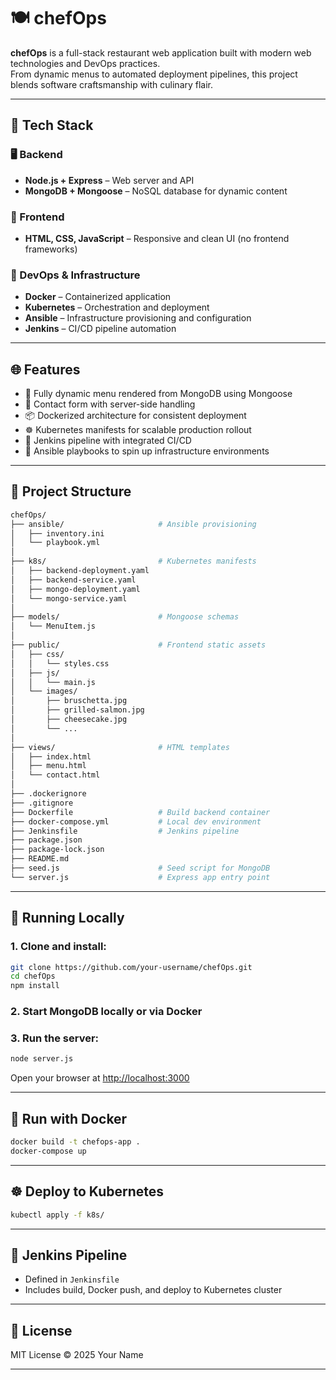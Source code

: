 # 🍽️ chefOps

**chefOps** is a full-stack restaurant web application built with modern web technologies and DevOps practices.  
From dynamic menus to automated deployment pipelines, this project blends software craftsmanship with culinary flair.

---

## 🔧 Tech Stack

### 🖥️ Backend
- **Node.js + Express** – Web server and API
- **MongoDB + Mongoose** – NoSQL database for dynamic content

### 🎨 Frontend
- **HTML, CSS, JavaScript** – Responsive and clean UI (no frontend frameworks)

### 🚀 DevOps & Infrastructure
- **Docker** – Containerized application
- **Kubernetes** – Orchestration and deployment
- **Ansible** – Infrastructure provisioning and configuration
- **Jenkins** – CI/CD pipeline automation

---

## 🌐 Features

- 📄 Fully dynamic menu rendered from MongoDB using Mongoose
- 📨 Contact form with server-side handling
- 📦 Dockerized architecture for consistent deployment
- ☸️ Kubernetes manifests for scalable production rollout
- 🤖 Jenkins pipeline with integrated CI/CD
- 🧾 Ansible playbooks to spin up infrastructure environments

---

## 📂 Project Structure

```bash
chefOps/
├── ansible/                     # Ansible provisioning
│   ├── inventory.ini
│   └── playbook.yml
│
├── k8s/                         # Kubernetes manifests
│   ├── backend-deployment.yaml
│   ├── backend-service.yaml
│   ├── mongo-deployment.yaml
│   └── mongo-service.yaml
│
├── models/                      # Mongoose schemas
│   └── MenuItem.js
│
├── public/                      # Frontend static assets
│   ├── css/
│   │   └── styles.css
│   ├── js/
│   │   └── main.js
│   └── images/
│       ├── bruschetta.jpg
│       ├── grilled-salmon.jpg
│       ├── cheesecake.jpg
│       └── ...
│
├── views/                       # HTML templates
│   ├── index.html
│   ├── menu.html
│   └── contact.html
│
├── .dockerignore
├── .gitignore
├── Dockerfile                   # Build backend container
├── docker-compose.yml           # Local dev environment
├── Jenkinsfile                  # Jenkins pipeline
├── package.json
├── package-lock.json
├── README.md
├── seed.js                      # Seed script for MongoDB
└── server.js                    # Express app entry point
```
---

## 🧪 Running Locally

### 1. Clone and install:
```bash
git clone https://github.com/your-username/chefOps.git
cd chefOps
npm install
````

### 2. Start MongoDB locally or via Docker

### 3. Run the server:

```bash
node server.js
```

Open your browser at [http://localhost:3000](http://localhost:3000)

---

## 🐳 Run with Docker

```bash
docker build -t chefops-app .
docker-compose up
```

---

## ☸️ Deploy to Kubernetes

```bash
kubectl apply -f k8s/
```

---

## 🤖 Jenkins Pipeline

* Defined in `Jenkinsfile`
* Includes build, Docker push, and deploy to Kubernetes cluster

---


## 📜 License

MIT License © 2025 Your Name

---
